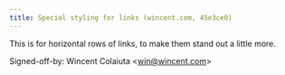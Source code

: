 ```yaml
---
title: Special styling for links (wincent.com, 45e3ce0)
---
```


This is for horizontal rows of links, to make them stand out a little more.

Signed-off-by: Wincent Colaiuta &lt;win@wincent.com&gt;
